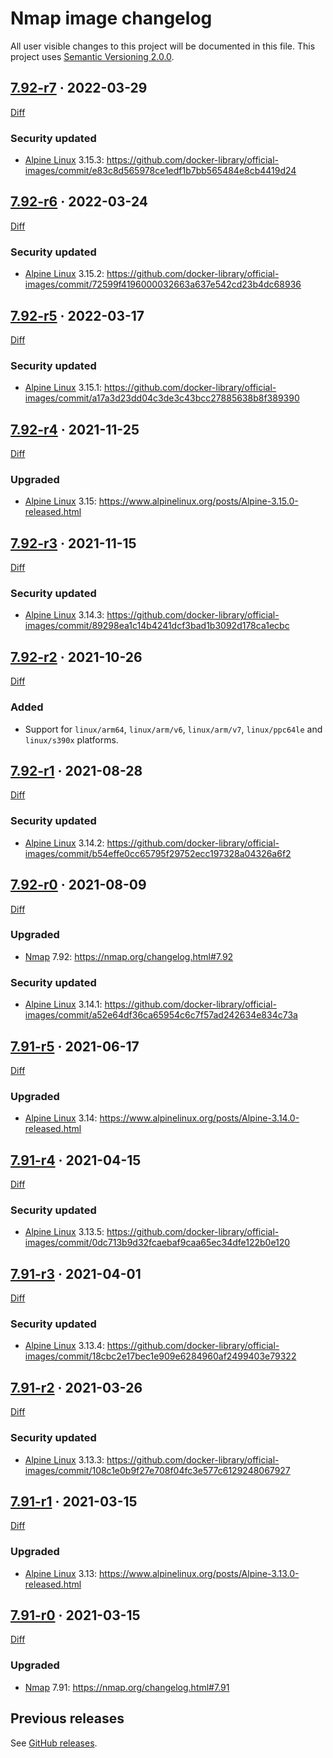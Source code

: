 Nmap image changelog
====================

All user visible changes to this project will be documented in this file. This project uses [Semantic Versioning 2.0.0].




## [7.92-r7] · 2022-03-29
[7.92-r7]: /../../tree/7.92-r7

[Diff](/../../compare/7.92-r6...7.92-r7)

### Security updated

- [Alpine Linux] 3.15.3: <https://github.com/docker-library/official-images/commit/e83c8d565978ce1edf1b7bb565484e8cb4419d24>




## [7.92-r6] · 2022-03-24
[7.92-r6]: /../../tree/7.92-r6

[Diff](/../../compare/7.92-r5...7.92-r6)

### Security updated

- [Alpine Linux] 3.15.2: <https://github.com/docker-library/official-images/commit/72599f4196000032663a637e542cd23b4dc68936>




## [7.92-r5] · 2022-03-17
[7.92-r5]: /../../tree/7.92-r5

[Diff](/../../compare/7.92-r4...7.92-r5)

### Security updated

- [Alpine Linux] 3.15.1: <https://github.com/docker-library/official-images/commit/a17a3d23dd04c3de3c43bcc27885638b8f389390>




## [7.92-r4] · 2021-11-25
[7.92-r4]: /../../tree/7.92-r4

[Diff](/../../compare/7.92-r3...7.92-r4)

### Upgraded

- [Alpine Linux] 3.15: <https://www.alpinelinux.org/posts/Alpine-3.15.0-released.html>




## [7.92-r3] · 2021-11-15
[7.92-r3]: /../../tree/7.92-r3

[Diff](/../../compare/7.92-r2...7.92-r3)

### Security updated

- [Alpine Linux] 3.14.3: <https://github.com/docker-library/official-images/commit/89298ea1c14b4241dcf3bad1b3092d178ca1ecbc>




## [7.92-r2] · 2021-10-26
[7.92-r2]: /../../tree/7.92-r2

[Diff](/../../compare/7.92-r1...7.92-r2)

### Added

- Support for `linux/arm64`, `linux/arm/v6`, `linux/arm/v7`, `linux/ppc64le` and `linux/s390x` platforms.




## [7.92-r1] · 2021-08-28
[7.92-r1]: /../../tree/7.92-r1

[Diff](/../../compare/7.92-r0...7.92-r1)

### Security updated

- [Alpine Linux] 3.14.2: <https://github.com/docker-library/official-images/commit/b54effe0cc65795f29752ecc197328a04326a6f2>




## [7.92-r0] · 2021-08-09
[7.92-r0]: /../../tree/7.92-r0

[Diff](/../../compare/7.91-r5...7.92-r0)

### Upgraded

- [Nmap] 7.92: <https://nmap.org/changelog.html#7.92>

### Security updated

- [Alpine Linux] 3.14.1: <https://github.com/docker-library/official-images/commit/a52e64df36ca65954c6c7f57ad242634e834c73a>




## [7.91-r5] · 2021-06-17
[7.91-r5]: /../../tree/7.91-r5

[Diff](/../../compare/7.91-r4...7.91-r5)

### Upgraded

- [Alpine Linux] 3.14: <https://www.alpinelinux.org/posts/Alpine-3.14.0-released.html>




## [7.91-r4] · 2021-04-15
[7.91-r4]: /../../tree/7.91-r4

[Diff](/../../compare/7.91-r3...7.91-r4)

### Security updated

- [Alpine Linux] 3.13.5: <https://github.com/docker-library/official-images/commit/0dc713b9d32fcaebaf9caa65ec34dfe122b0e120>




## [7.91-r3] · 2021-04-01
[7.91-r3]: /../../tree/7.91-r3

[Diff](/../../compare/7.91-r2...7.91-r3)

### Security updated

- [Alpine Linux] 3.13.4: <https://github.com/docker-library/official-images/commit/18cbc2e17bec1e909e6284960af2499403e79322>




## [7.91-r2] · 2021-03-26
[7.91-r2]: /../../tree/7.91-r2

[Diff](/../../compare/7.91-r1...7.91-r2)

### Security updated

- [Alpine Linux] 3.13.3: <https://github.com/docker-library/official-images/commit/108c1e0b9f27e708f04fc3e577c6129248067927>




## [7.91-r1] · 2021-03-15
[7.91-r1]: /../../tree/7.91-r1

[Diff](/../../compare/7.91-r0...7.91-r1)

### Upgraded

- [Alpine Linux] 3.13: <https://www.alpinelinux.org/posts/Alpine-3.13.0-released.html>




## [7.91-r0] · 2021-03-15
[7.91-r0]: /../../tree/7.91-r0

[Diff](/../../compare/7.90...7.91-r0)

### Upgraded

- [Nmap] 7.91: <https://nmap.org/changelog.html#7.91>




## Previous releases

See [GitHub releases](/../../releases).





[Alpine Linux]: https://www.alpinelinux.org
[Nmap]: https://nmap.org
[Semantic Versioning 2.0.0]: https://semver.org
